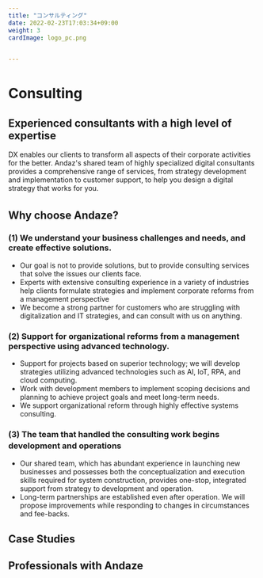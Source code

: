 ```yaml
---
title: "コンサルティング"
date: 2022-02-23T17:03:34+09:00
weight: 3
cardImage: logo_pc.png

 
---
```


# Consulting　
## Experienced consultants with a high level of expertise   
DX enables our clients to transform all aspects of their corporate activities for the better. Andaz's shared team of highly specialized digital consultants provides a comprehensive range of services, from strategy development and implementation to customer support, to help you design a digital strategy that works for you.

## Why choose Andaze?　

### (1) We understand your business challenges and needs, and create effective solutions.
* Our goal is not to provide solutions, but to provide consulting services that solve the issues our clients face.
* Experts with extensive consulting experience in a variety of industries help clients formulate strategies and implement corporate reforms from a management perspective
* We become a strong partner for customers who are struggling with digitalization and IT strategies, and can consult with us on anything.

### (2) Support for organizational reforms from a management perspective using advanced technology.
* Support for projects based on superior technology; we will develop strategies utilizing advanced technologies such as AI, IoT, RPA, and cloud computing.
* Work with development members to implement scoping decisions and planning to achieve project goals and meet long-term needs.
* We support organizational reform through highly effective systems consulting.

### (3) The team that handled the consulting work begins development and operations　
* Our shared team, which has abundant experience in launching new businesses and possesses both the conceptualization and execution skills required for system construction, provides one-stop, integrated support from strategy to development and operation.
* Long-term partnerships are established even after operation. We will propose improvements while responding to changes in circumstances and fee-backs.

## Case Studies

## Professionals with Andaze
